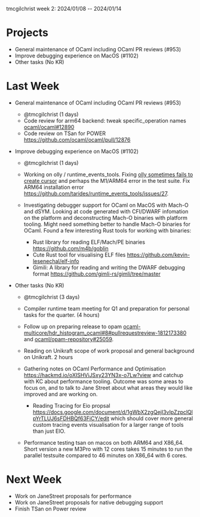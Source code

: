 tmcgilchrist week 2: 2024/01/08 -- 2024/01/14

# Projects

- General maintenance of OCaml including OCaml PR reviews (#953)
- Improve debugging experience on MacOS (#1102)
- Other tasks (No KR)

# Last Week

- General maintenance of OCaml including OCaml PR reviews (#953)
  - @tmcgilchrist (1 days)
  - Code review for arm64 backend: tweak specific_operation names [ocaml/ocaml#12890](https://github.com/ocaml/ocaml/pull/12890)
  - Code review on TSan for POWER  https://github.com/ocaml/ocaml/pull/12876

- Improve debugging experience on MacOS (#1102)
  - @tmcgilchrist (1 days)
  - Working on olly / runtime_events_tools. Fixing [olly sometimes fails to create cursor](https://github.com/tarides/runtime_events_tools/issues/33) and perhaps the M1/ARM64 error in the test suite. Fix ARM64 installation error https://github.com/tarides/runtime_events_tools/issues/27.

  - Investigating debugger support for OCaml on MacOS with Mach-O and dSYM. Looking at code generated with CFI/DWARF infomation on the platform and deconstructing Mach-O binaries with platform tooling. Might need something better to handle Mach-O binaries for OCaml. Found a few interesting Rust tools for working with binaries:
    - Rust library for reading ELF/Mach/PE binaries https://github.com/m4b/goblin
    - Cute Rust tool for visualising ELF files https://github.com/kevin-lesenechal/elf-info
    - Gimili: A library for reading and writing the DWARF debugging format https://github.com/gimli-rs/gimli/tree/master

- Other tasks (No KR)
  - @tmcgilchrist (3 days)
  - Compiler runtime team meeting for Q1 and preparation for personal tasks for the quarter. (4 hours)
  - Follow up on preparing release to opam [ocaml-multicore/hdr_histogram_ocaml#8#pullrequestreview-1812173380](https://github.com/ocaml-multicore/hdr_histogram_ocaml/pull/8) and [ocaml/opam-repository#25059](https://github.com/ocaml/opam-repository/pull/25059).

  - Reading on Unikraft scope of work proposal and general background on Unikraft. 2 hours
  - Gathering notes on OCaml Performance and Optimisation https://hackmd.io/oXISHViJSxy23YN3x-o7Lw?view and catchup with KC about performance tooling. Outcome was some areas to focus on, and to talk to Jane Street about what areas they would like improved and are working on.
    - Reading Tracing for Eio propsal https://docs.google.com/document/d/1gWbX2zgQejI3vIpZzpclQlpYrTLUJ6sFDHBQf63FiCY/edit which should cover more general custom tracing events visualisation for a larger range of tools than just EIO.
  - Performance testing tsan on macos on both ARM64 and X86_64. Short version a new M3Pro with 12 cores takes 15 minutes to run the parallel testsuite compared to 46 minutes on X86_64 with 6 cores.

# Next Week

- Work on JaneStreet proposals for performance
- Work on JaneStreet proposals for native debugging support
- Finish TSan on Power review
